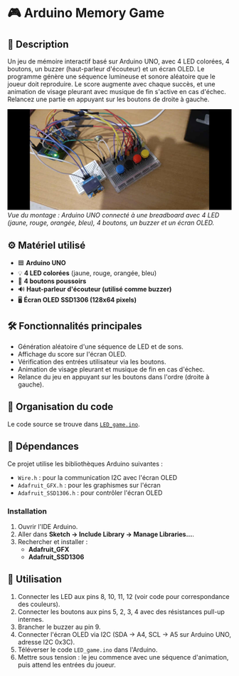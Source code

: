 # 🎮 Arduino Memory Game

## 📝 Description
Un jeu de mémoire interactif basé sur Arduino UNO, avec 4 LED colorées, 4 boutons, un buzzer (haut-parleur d'écouteur) et un écran OLED. Le programme génère une séquence lumineuse et sonore aléatoire que le joueur doit reproduire. Le score augmente avec chaque succès, et une animation de visage pleurant avec musique de fin s'active en cas d'échec. Relancez une partie en appuyant sur les boutons de droite à gauche.

![Setup du jeu](memory_game.jpg)  
*Vue du montage : Arduino UNO connecté à une breadboard avec 4 LED (jaune, rouge, orangée, bleu), 4 boutons, un buzzer et un écran OLED.*

## ⚙️ Matériel utilisé
- 🟦 **Arduino UNO**
- 💡 **4 LED colorées** (jaune, rouge, orangée, bleu)
- 🔘 **4 boutons poussoirs**
- 🔊 **Haut-parleur d'écouteur (utilisé comme buzzer)**
- 🖥️ **Écran OLED SSD1306 (128x64 pixels)**

## 🛠️ Fonctionnalités principales
- Génération aléatoire d'une séquence de LED et de sons.
- Affichage du score sur l'écran OLED.
- Vérification des entrées utilisateur via les boutons.
- Animation de visage pleurant et musique de fin en cas d'échec.
- Relance du jeu en appuyant sur les boutons dans l'ordre (droite à gauche).

## 📂 Organisation du code
Le code source se trouve dans [`LED_game.ino`](LED_game.ino).

## 🔧 Dépendances
Ce projet utilise les bibliothèques Arduino suivantes :
- `Wire.h` : pour la communication I2C avec l'écran OLED
- `Adafruit_GFX.h` : pour les graphismes sur l'écran
- `Adafruit_SSD1306.h` : pour contrôler l'écran OLED

### Installation
1. Ouvrir l'IDE Arduino.
2. Aller dans **Sketch → Include Library → Manage Libraries...**.
3. Rechercher et installer :
   - **Adafruit_GFX**
   - **Adafruit_SSD1306**

## 🚀 Utilisation
1. Connecter les LED aux pins 8, 10, 11, 12 (voir code pour correspondance des couleurs).
2. Connecter les boutons aux pins 5, 2, 3, 4 avec des résistances pull-up internes.
3. Brancher le buzzer au pin 9.
4. Connecter l'écran OLED via I2C (SDA → A4, SCL → A5 sur Arduino UNO, adresse I2C 0x3C).
5. Téléverser le code `LED_game.ino` dans l'Arduino.
6. Mettre sous tension : le jeu commence avec une séquence d'animation, puis attend les entrées du joueur.
